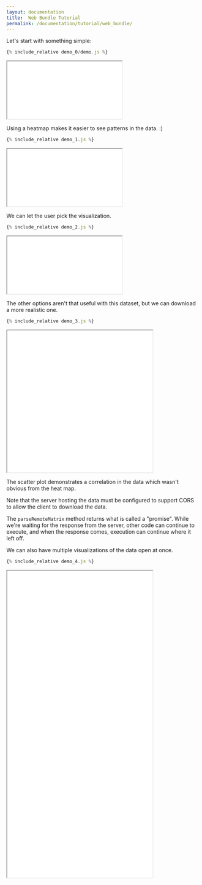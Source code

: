 ```yaml
---
layout: documentation
title:  Web Bundle Tutorial
permalink: /documentation/tutorial/web_bundle/
---
```


Let's start with something simple:

```javascript
{% include_relative demo_0/demo.js %}
```
<iframe src="/documentation/tutorial/web_bundle/demo_frame.html#demo_0"></iframe>

Using a heatmap makes it easier to see patterns in the data. :)

```javascript
{% include_relative demo_1.js %}
```
<iframe src="/documentation/tutorial/web_bundle/frame.html?1"></iframe>

We can let the user pick the visualization.

```javascript
{% include_relative demo_2.js %}
```
<iframe src="/documentation/tutorial/web_bundle/frame.html?2"></iframe>

The other options aren't that useful with this dataset,
but we can download a more realistic one.

```javascript
{% include_relative demo_3.js %}
```
<iframe src="/documentation/tutorial/web_bundle/frame.html?3" height="370" width="380"></iframe>

The scatter plot demonstrates a correlation in the data which wasn't
obvious from the heat map.

Note that the server hosting the data must be configured to support CORS
to allow the client to download the data.

The `parseRemoteMatrix` method returns what is called a "promise". While we're
waiting for the response from the server, other code can continue to execute,
and when the response comes, execution can continue where it left off.

We can also have multiple visualizations of the data open at once.

```javascript
{% include_relative demo_4.js %}
```
<iframe src="/documentation/tutorial/web_bundle/frame.html?4" height="800" width="380"></iframe>
